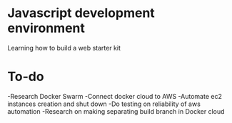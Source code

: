 # Javascript development environment
Learning how to build a web starter kit

# To-do
-Research Docker Swarm
-Connect docker cloud to AWS
-Automate ec2 instances creation and shut down
-Do testing on reliability of aws automation
-Research on making separating build branch in Docker cloud
